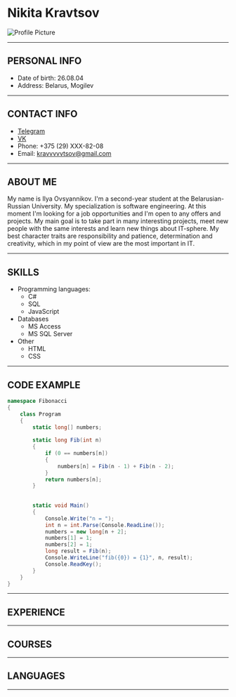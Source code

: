 # Nikita Kravtsov

![Profile Picture](https://i.imgur.com/iIUL2ER.png)

***

## PERSONAL INFO

* Date of birth: 26.08.04
* Address: Belarus, Mogilev

***

## CONTACT INFO

* [Telegram](https://t.me/nikanorsky)
* [VK](https://vk.com/nikanorsky)
* Phone: +375 (29) XXX-82-08
* Email: <kravvvvvtsov@gmail.com>

***

## ABOUT ME

My name is Ilya Ovsyannikov. I'm a second-year student at the Belarusian-Russian University. My specialization is software engineering. At this moment I'm looking for a job opportunities and I'm open to any offers and projects. My main goal is to take part in many interesting projects, meet new people with the same interests and learn new things about IT-sphere. My best character traits are responsibility and patience, determination and creativity, which in my point of view are the most important in IT.

***

## SKILLS

* Programming languages:
  * C#
  * SQL
  * JavaScript
* Databases
  * MS Access
  * MS SQL Server
* Other
  * HTML
  * CSS


***

## CODE EXAMPLE

```C#
namespace Fibonacci
{
    class Program
    {
        static long[] numbers;
 
        static long Fib(int n)
        {
            if (0 == numbers[n])
            {
                numbers[n] = Fib(n - 1) + Fib(n - 2);
            }
            return numbers[n];
        }
 
 
        static void Main()
        {
            Console.Write("n = ");
            int n = int.Parse(Console.ReadLine());
            numbers = new long[n + 2];
            numbers[1] = 1;
            numbers[2] = 1;
            long result = Fib(n);
            Console.WriteLine("fib({0}) = {1}", n, result);
            Console.ReadKey();
        }
    }
}
```

***

## EXPERIENCE

***

## COURSES

***

## LANGUAGES

***
